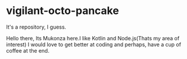 # vigilant-octo-pancake
It's a repository, I guess.

Hello there, Its Mukonza here.I like Kotlin and Node.js(Thats my area of interest)
I  would love to get better at coding and perhaps, have a cup of coffee at the end.

